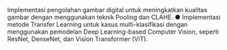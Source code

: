 Implementasi pengolahan gambar digital untuk meningkatkan kualitas gambar dengan menggunakan teknik Pooling dan CLAHE.
● Implementasi metode Transfer Learning untuk kasus multi-klasifikasi dengan menggunakan pemodelan Deep Learning-based Computer Vision, seperti ResNet, DenseNet, dan Vision Transformer (ViT).

